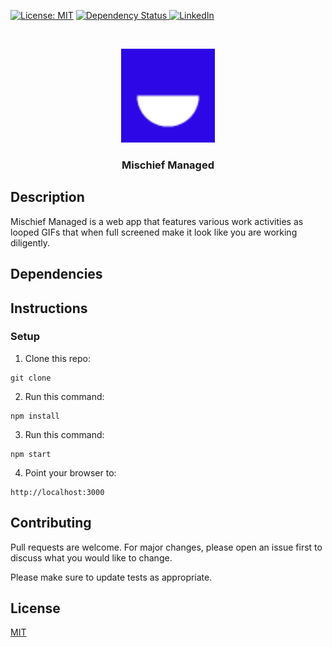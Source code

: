 [![License: MIT](https://img.shields.io/badge/License-MIT-green.svg)](https://opensource.org/licenses/MIT)
  <a href="https://david-dm.org/bdcorps/mischief-managed">
    <img src="https://david-dm.org/bdcorps/mischief-managed.svg" alt="Dependency Status" />
  </a>
[![LinkedIn][linkedin-shield]][linkedin-url]
<!-- PROJECT LOGO -->
<br />
<p align="center">
  <a href="https://github.com/bdcorps/mischief-managed">
    <img src="https://raw.githubusercontent.com/bdcorps/mischief-managed/master/public/images/logo.png" alt="Logo" width="150" height="150">
  </a>

  <h3 align="center">Mischief Managed</h3>

  <p align="center">   
 
  </p>
</p>

## Description
Mischief Managed is a web app that features various work activities as looped GIFs that when full screened make it look like you are working diligently.

## Dependencies

## Instructions

### Setup

1. Clone this repo:
```
git clone
```

2. Run this command:
```
npm install
```

3. Run this command:
```
npm start
```

4. Point your browser to:
```
http://localhost:3000
```

## Contributing
Pull requests are welcome. For major changes, please open an issue first to discuss what you would like to change.

Please make sure to update tests as appropriate.

## License
[MIT](https://choosealicense.com/licenses/mit/)

[linkedin-shield]: https://img.shields.io/badge/-LinkedIn-black.svg?style=flat-square&logo=linkedin&colorB=555
[linkedin-url]: https://www.linkedin.com/in/sukhpal-saini/
